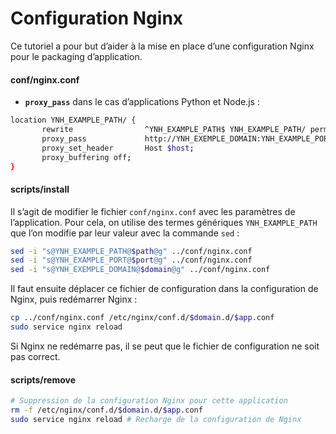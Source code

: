 # Configuration Nginx

Ce tutoriel a pour but d’aider à la mise en place d’une configuration Nginx pour le packaging d’application.
#### conf/nginx.conf
* **`proxy_pass`** dans le cas d’applications Python et Node.js :
```bash
location YNH_EXAMPLE_PATH/ {
       rewrite                ^YNH_EXAMPLE_PATH$ YNH_EXAMPLE_PATH/ permanent;
       proxy_pass             http://YNH_EXEMPLE_DOMAIN:YNH_EXAMPLE_PORT/;
       proxy_set_header       Host $host;
       proxy_buffering off;
}
```

#### scripts/install
Il s’agit de modifier le fichier `conf/nginx.conf` avec les paramètres de l’application. Pour cela, on utilise des termes génériques `YNH_EXAMPLE_PATH` que l’on modifie par leur valeur avec la commande `sed` :
```bash
sed -i "s@YNH_EXAMPLE_PATH@$path@g" ../conf/nginx.conf
sed -i "s@YNH_EXAMPLE_PORT@$port@g" ../conf/nginx.conf
sed -i "s@YNH_EXEMPLE_DOMAIN@$domain@g" ../conf/nginx.conf
```
Il faut ensuite déplacer ce fichier de configuration dans la configuration de Nginx, puis redémarrer Nginx :
```bash
cp ../conf/nginx.conf /etc/nginx/conf.d/$domain.d/$app.conf
sudo service nginx reload
```
Si Nginx ne redémarre pas, il se peut que le fichier de configuration ne soit pas correct.

#### scripts/remove
```bash
# Suppression de la configuration Nginx pour cette application
rm -f /etc/nginx/conf.d/$domain.d/$app.conf
sudo service nginx reload # Recharge de la configuration de Nginx
```